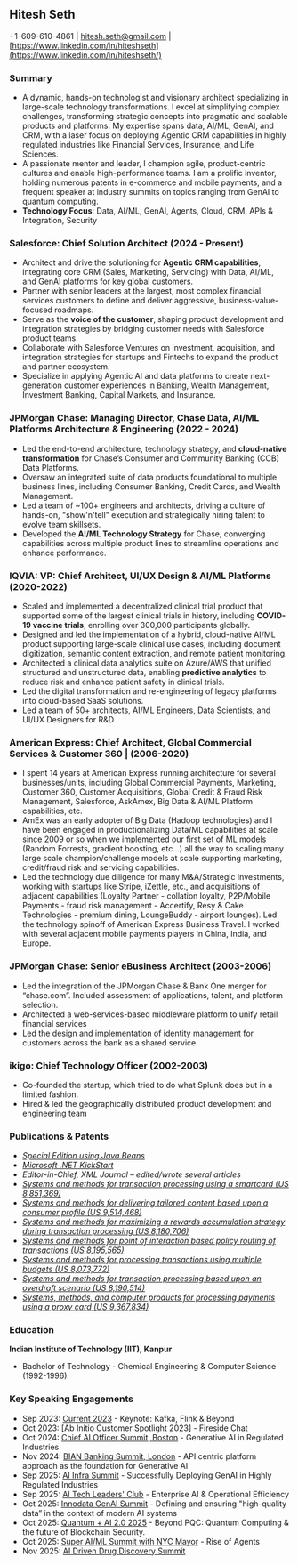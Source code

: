## Hitesh Seth
+1-609-610-4861 | hitesh.seth@gmail.com | [https://www.linkedin.com/in/hiteshseth](https://www.linkedin.com/in/hiteshseth/)

### Summary
- A dynamic, hands-on technologist and visionary architect specializing in large-scale technology transformations. I excel at simplifying complex challenges, transforming strategic concepts into pragmatic and scalable products and platforms. My expertise spans data, AI/ML, GenAI, and CRM, with a laser focus on deploying Agentic CRM capabilities in highly regulated industries like Financial Services, Insurance, and Life Sciences.
- A passionate mentor and leader, I champion agile, product-centric cultures and enable high-performance teams. I am a prolific inventor, holding numerous patents in e-commerce and mobile payments, and a frequent speaker at industry summits on topics ranging from GenAI to quantum computing.
- **Technology Focus**: Data, AI/ML, GenAI, Agents, Cloud, CRM, APIs & Integration, Security

### Salesforce: Chief Solution Architect (2024 - Present)
- Architect and drive the solutioning for **Agentic CRM capabilities**, integrating core CRM (Sales, Marketing, Servicing) with Data, AI/ML, and GenAI platforms for key global customers.
- Partner with senior leaders at the largest, most complex financial services customers to define and deliver aggressive, business-value-focused roadmaps.
- Serve as the **voice of the customer**, shaping product development and integration strategies by bridging customer needs with Salesforce product teams.
- Collaborate with Salesforce Ventures on investment, acquisition, and integration strategies for startups and Fintechs to expand the product and partner ecosystem.
- Specialize in applying Agentic AI and data platforms to create next-generation customer experiences in Banking, Wealth Management, Investment Banking, Capital Markets, and Insurance.

### JPMorgan Chase: Managing Director, Chase Data, AI/ML Platforms Architecture & Engineering (2022 - 2024)
- Led the end-to-end architecture, technology strategy, and **cloud-native transformation** for Chase’s Consumer and Community Banking (CCB) Data Platforms.
- Oversaw an integrated suite of data products foundational to multiple business lines, including Consumer Banking, Credit Cards, and Wealth Management.
- Led a team of \~100+ engineers and architects, driving a culture of hands-on, "show'n'tell" execution and strategically hiring talent to evolve team skillsets.
- Developed the **AI/ML Technology Strategy** for Chase, converging capabilities across multiple product lines to streamline operations and enhance performance.

### IQVIA: VP: Chief Architect, UI/UX Design & AI/ML Platforms (2020-2022)
- Scaled and implemented a decentralized clinical trial product that supported some of the largest clinical trials in history, including **COVID-19 vaccine trials**, enrolling over 300,000 participants globally.
- Designed and led the implementation of a hybrid, cloud-native AI/ML product supporting large-scale clinical use cases, including document digitization, semantic content extraction, and remote patient monitoring.
- Architected a clinical data analytics suite on Azure/AWS that unified structured and unstructured data, enabling **predictive analytics** to reduce risk and enhance patient safety in clinical trials.
- Led the digital transformation and re-engineering of legacy platforms into cloud-based SaaS solutions.
- Led a team of 50+ architects, AI/ML Engineers, Data Scientists, and UI/UX Designers for R&D

### American Express: Chief Architect, Global Commercial Services & Customer 360 | (2006-2020)
- I spent 14 years at American Express running architecture for several businesses/units, including Global Commercial Payments, Marketing, Customer 360, Customer Acquisitions, Global Credit & Fraud Risk Management, Salesforce, AskAmex, Big Data & AI/ML Platform capabilities, etc.
- AmEx was an early adopter of Big Data (Hadoop technologies) and I have been engaged in productionalizing Data/ML capabilities at scale since 2009 or so when we implemented our first set of ML models (Random Forrests, gradient boosting, etc...) all the way to scaling many large scale champion/challenge models at scale supporting marketing, credit/fraud risk and servicing capabilities.
- Led the technology due diligence for many M&A/Strategic Investments, working with startups like Stripe, iZettle, etc., and acquisitions of adjacent capabilities (Loyalty Partner - collation loyalty, P2P/Mobile Payments - fraud risk management - Accertify, Resy & Cake Technologies - premium dining, LoungeBuddy - airport lounges). Led the technology spinoff of American Express Business Travel. I worked with several adjacent mobile payments players in China, India, and Europe.

### JPMorgan Chase: Senior eBusiness Architect (2003-2006)
- Led the integration of the JPMorgan Chase & Bank One merger for “chase.com”. Included assessment of applications, talent, and platform selection.
- Architected a web-services-based middleware platform to unify retail financial services
- Led the design and implementation of identity management for customers across the bank as a shared service.

### ikigo: Chief Technology Officer (2002-2003)
- Co-founded the startup, which tried to do what Splunk does but in a limited fashion.
- Hired & led the geographically distributed product development and engineering team

### Publications & Patents
- [*Special Edition using Java Beans*](https://www.amazon.com/Special-Using-Beans-Barbara-White/dp/0789714604)
- [*Microsoft .NET KickStart*](https://www.amazon.com/Microsoft-NET-Kick-Start-Hitesh/dp/0672325748/)
- *Editor-in-Chief, XML Journal – edited/wrote several articles*
- [*Systems and methods for transaction processing using a smartcard (US 8,851,369)*](https://patents.google.com/patent/US8851369B2/en)
- [*Systems and methods for delivering tailored content based upon a consumer profile (US 9,514,468)*](https://patents.google.com/patent/US9514468B2/en)
- [*Systems and methods for maximizing a rewards accumulation strategy during transaction processing (US 8,180,706)*](https://patents.google.com/patent/US8180706B2/en)
- [*Systems and methods for point of interaction based policy routing of transactions (US 8,195,565)*](https://patents.google.com/patent/US8195565B2/en)
- [*Systems and methods for processing transactions using multiple budgets (US 8,073,772)*](https://patents.google.com/patent/US8073772B2/en)
- [*Systems and methods for transaction processing based upon an overdraft scenario (US 8,190,514)*](https://patents.google.com/patent/US8190514B2/en)
- [*Systems, methods, and computer products for processing payments using a proxy card (US 9,367,834)*](https://patents.google.com/patent/US9367834B2/en)

### Education
**Indian Institute of Technology (IIT), Kanpur**
- Bachelor of Technology - Chemical Engineering & Computer Science (1992-1996)

### Key Speaking Engagements
- Sep 2023: [Current 2023](https://www.confluent.io/events/current/2023/kafka-flink-and-beyond/) - Keynote: Kafka, Flink & Beyond
- Oct 2023: \[Ab Initio Customer Spotlight 2023\] - Fireside Chat
- Oct 2024: [Chief AI Officer Summit, Boston](https://www.linkedin.com/posts/hiteshseth_i-am-speaking-at-the-chief-ai-officer-summit-activity-7251900596234940417-G45R) - Generative AI in Regulated Industries
- Nov 2024: [BIAN Banking Summit, London](https://www.linkedin.com/posts/hiteshseth_the-first-roundtables-have-been-announced-activity-7258130358443913217-Zi_6) - API centric platform approach as the foundation for Generative AI
- Sep 2025: [AI Infra Summit](https://www.linkedin.com/posts/hiteshseth_im-joining-the-speaker-lineup-at-the-ai-activity-7356060635375280128-6amo) - Successfully Deploying GenAI in Highly Regulated Industries
- Sep 2025: [AI Tech Leaders' Club](https://luma.com/mq1948jl) - Enterprise AI & Operational Efficiency
- Oct 2025: [Innodata GenAI Summit](https://world.aiacceleratorinstitute.com/location/innodatagenaisummit/agenda) - Defining and ensuring "high-quality data” in the context of modern AI systems
- Oct 2025: [Quantum + AI 2.0 2025](https://www.linkedin.com/posts/hiteshseth_looking-forward-for-to-meeting-old-and-new-activity-7370885689363554304-MiUA) - Beyond PQC: Quantum Computing & the future of Blockchain Security.
- Oct 2025: [Super AI/ML Summit with NYC Mayor](https://www.linkedin.com/posts/hiteshseth_looking-forward-to-speaking-at-the-annual-activity-7389536955392290816-uzug) - Rise of Agents
- Nov 2025: [AI Driven Drug Discovery Summit](https://www.aidrivendrugdevelopment.com/events/ai-drug-discovery-development-summit)
